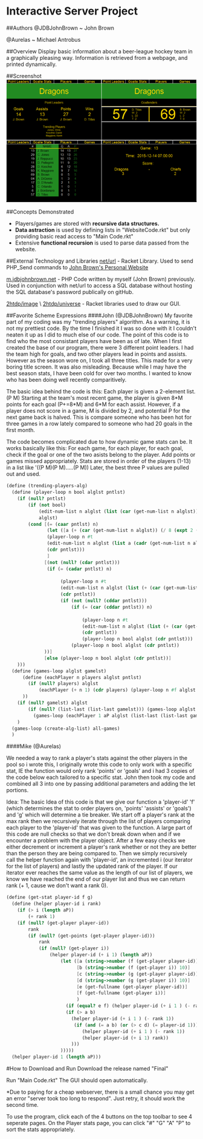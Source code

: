 # Interactive Server Project


##Authors
@JDBJohnBrown ~ John Brown

@Aurelas      ~ Michael Antrobus 


##Overview
Display basic information about a beer-league hockey team in a graphically pleasing way.
Information is retrieved from a webpage, and printed dynamically.

##Screenshot
![4 different views, downsized screenshot](ServerInteractive-4View-ScreenShot.png)



##Concepts Demonstrated
* Players/games are stored with **recursive data structures.**
* **Data astraction** is used by defining lists in "WebsiteCode.rkt" but only providing basic read access to "Main Code.rkt"
* Extensive **functional recursion** is used to parse data passed from the website.


##External Technology and Libraries
[net/url](https://docs.racket-lang.org/net/url.html "net/url") - Racket Library. Used to send PHP_Send commands to [John Brown's Personal Website](http://m.jdbjohnbrown.net)

[m.jdbjohnbrown.net](http:/m.jdbjohnbrown.net "PHP Code") - PHP Code written by myself (John Brown) previously. Used in conjunction with net/url to access a SQL database without hosting the SQL database's password publically on gitHub.

[2htdp/image](https://docs.racket-lang.org/teachpack/2htdpimage.html "2htdp Image") \ [2htdp/universe](https://docs.racket-lang.org/teachpack/2htdpuniverse.html "2htdp Universe") - Racket libraries used to draw our GUI.

##Favorite Scheme Expressions
####John (@JDBJohnBrown)
My favorite part of my coding was my "trending players" algorithm. As a warning, it is not my prettiest code. By the time I finished it I was so done with it I couldn't neaten it up as I did to much else of our code.
The point of this code is to find who the most consistant players have been as of late. When I first created the base of our program, there were 3 different point leaders. I had the team high for goals, and two other players lead in points and assists. However as the season wore on, I took all three titles. This made for a very boring title screen. It was also misleading. Because while I may have the best season stats, I have been cold for over two months. I wanted to know who has been doing well recently comparitively.

The basic idea behind the code is this: 
Each player is given a 2-element list. (P M)
Starting at the team's most recent game, the player is given 8\*M points for each goal (P+=8\*M) and 6*M for each assist.
However, if a player does not score in a game, M is divided by 2, and potential P for the next game back is halved.
This is compare someone who has been hot for three games in a row lately compared to someone who had 20 goals in the first month.

The code becomes complicated due to how dynamic game stats can be.
It works basically like this: For each game, for each player, for each goal, check if the goal or one of the two asists belong to the player. Add points or games missed appropriately.
Stats are stored in order of the players (1-13) in a list like '((P M)(P M).....(P M))
Later, the best three P values are pulled out and used.
```scheme
(define (trending-players-alg)
  (define (player-loop n bool alglst pntlst)    
    (if (null? pntlst)
        (if (not bool)
            (edit-num-list n alglst (list (car (get-num-list n alglst)) (+ 1 (cadr (get-num-list n alglst)))))
            alglst)
        (cond [(= (caar pntlst) n)
               (let ([a (+ (car (get-num-list n alglst)) (/ 8 (expt 2 (cadr (get-num-list n alglst)))))])                 
               (player-loop n #t 
               (edit-num-list n alglst (list a (cadr (get-num-list n alglst))))
               (cdr pntlst)))
               ]
              [(not (null? (cdar pntlst)))
               (if (= (cadar pntlst) n)
                   
                    (player-loop n #t                                 
                    (edit-num-list n alglst (list (+ (car (get-num-list n alglst)) (/ 6 (expt 2 (cadr (get-num-list n alglst))))) (cadr (get-num-list n alglst))))
                    (cdr pntlst))
                    (if (not (null? (cddar pntlst)))
                        (if (= (car (cddar pntlst)) n)
                            
                            (player-loop n #t 
                            (edit-num-list n alglst (list (+ (car (get-num-list n alglst)) (/ 6 (expt 2 (cadr (get-num-list n alglst))))) (cadr (get-num-list n alglst))))
                            (cdr pntlst))
                            (player-loop n bool alglst (cdr pntlst)))
                        (player-loop n bool alglst (cdr pntlst))
              ))]
              [else (player-loop n bool alglst (cdr pntlst))]
    )))
  (define (games-loop alglst gamelst)
      (define (eachPlayer n players alglst pntlst)
        (if (null? players) alglst
            (eachPlayer (+ n 1) (cdr players) (player-loop n #f alglst pntlst) pntlst)
      ))
    (if (null? gamelst) alglst
        (if (null? (list-last (list-last gamelst))) (games-loop alglst (but-last gamelst))
          (games-loop (eachPlayer 1 aP alglst (list-last (list-last gamelst))) (but-last gamelst))))
    )
  (games-loop (create-alg-list) all-games)
  )
```
####Mike (@Aurelas)

We needed a way to rank a player's stats against the other players in the pool so i wrote this, I originally wrote this code to only work with a specific stat, IE the function would only rank 'points' or 'goals' and i had 3 copies of the code below each tailored to a specific stat. John then took my code and combined all 3 into one by passing additional parameters and adding the let portions.

Idea:
The basic Idea of this code is that we give our function a 'player-id' 'f' (which determines the stat to order players on, 'points' 'assists' or 'goals') and 'g' which will determine a tie breaker. We start off a player's rank at the max rank then we recursively iterate through the list of players comparing each player to the 'player-id' that was given to the function. A large part of this code are null checks so that we don't break down when and if we encounter a problem with the player object. After a few easy checks we either decrement or increment a player's rank whether or not they are better than the person they are being compared to. Then we simply recursively call the helper function again with 'player-id', an incremented i (our iterator for the list of players) and lastly the updated rank of the player. If our iterator ever reaches the same value as the length of our list of players, we know we have reached the end of our player list and thus we can return rank (+ 1, cause we don't want a rank 0).

```scheme
(define (get-stat player-id f g)
  (define (helper player-id i rank)
    (if (> i (length aP))
        (+ rank 1)
    (if (null? (get-player player-id))
        rank
        (if (null? (get-points (get-player player-id)))
            rank
            (if (null? (get-player i))
                (helper player-id (+ i 1) (length aP))
                    (let ([a (string->number (f (get-player player-id)) 10)]
                          [b (string->number (f (get-player i)) 10)]
                          [c (string->number (g (get-player player-id)) 10)]
                          [d (string->number (g (get-player i)) 10)]
                          [e (get-fullname (get-player player-id))]
                          [f (get-fullname (get-player i))]
                          )
                      (if (equal? e f) (helper player-id (+ i 1 ) (- rank 1))
                      (if (> a b)
                        (helper player-id (+ i 1 ) (- rank 1))
                         (if (and (= a b) (or (> c d) (= player-id 1)))
                            (helper player-id (+ i 1 ) (- rank 1))
                            (helper player-id (+ i 1) rank))
                        )))
                    ))))) 
  (helper player-id 1 (length aP)))
```


#How to Download and Run
Download the release named "Final"

Run "Main Code.rkt"
The GUI should open automatically. 

*Due to paying for a cheap webserver, there is a small chance you may get an error "server took too long to respond".
Just retry, it should work the second time.

To use the program, click each of the 4 buttons on the top toolbar to see 4 seperate pages.
On the Player stats page, you can click "#" "G" "A" "P" to sort the stats appropriately.
